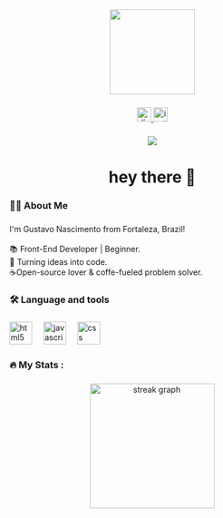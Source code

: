 <div align="center">
  <img height="150" src="https://mir-s3-cdn-cf.behance.net/project_modules/max_1200/7bb12587651989.5dbf1b4450b89.gif"  />
</div>

###

<div align="center">
  <a href="https://canary.discord.com/channels/@me" target="_blank">
    <img src="https://img.shields.io/static/v1?message=Discord&logo=discord&label=&color=7289DA&logoColor=white&labelColor=&style=for-the-badge" height="25" alt="discord logo"  />
  </a>
  <a href="https://www.instagram.com/2ksllvwr?igsh=ZTJ5MXI3Zzk0Yjk%3D&utm_source=qr" target="_blank">
    <img src="https://img.shields.io/static/v1?message=Instagram&logo=instagram&label=&color=E4405F&logoColor=white&labelColor=&style=for-the-badge" height="25" alt="instagram logo"  />
  </a>
</div>

###

<div align="center">
  <img src="https://visitor-badge.laobi.icu/badge?page_id=2ksllvwr.2ksllvwr&left_color=darkred&right_color=darkred&left_text=%F0%9D%94%84ll%20roads%20lead%20you%20to%20me."  />
</div>

###

<h1 align="center">hey there 👋</h1>

###

<h3 align="left">👩‍💻  About Me</h3>

###

<p align="left">I'm Gustavo Nascimento from Fortaleza, Brazil!<br><br>📚 Front-End Developer | Beginner.<br>🧠 Turning ideas into code. <br>☕Open-source lover & coffe-fueled problem solver.</p>

###

<h3 align="left">🛠 Language and tools</h3>

###

<div align="left">
  <img src="https://cdn.jsdelivr.net/gh/devicons/devicon/icons/html5/html5-original.svg" height="40" alt="html5 logo"  />
  <img width="12" />
  <img src="https://cdn.jsdelivr.net/gh/devicons/devicon/icons/javascript/javascript-original.svg" height="40" alt="javascript logo"  />
  <img width="12" />
  <img src="https://cdn.jsdelivr.net/gh/devicons/devicon/icons/css/css-original.svg" height="40" alt="css logo"  />
  <img width="12" />
</div>

###

<h3 align="left">🔥   My Stats :</h3>

###

<div align="center">
  <img src="https://streak-stats.demolab.com?user=2ksllvwr&locale=en&mode=daily&theme=dark&hide_border=false&border_radius=5&order=3" height="220" alt="streak graph"  />
</div>

###
